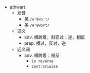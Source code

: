 - athwart
  - 发音
    - 英 `/ə'θwɔːt/`
    - 美 `/ə'θwɔrt/`
  - 词义
    - adv. 横跨着，斜穿过；逆，相反
    - prep. 横过，反对，逆
  - 近义词
    - adv. 横跨着；相反
      - `in reverse`
      - `contrariwise`
